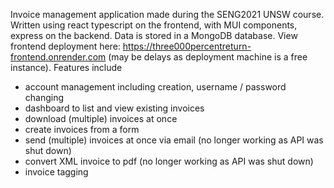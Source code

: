Invoice management application made during the SENG2021 UNSW course. Written using react typescript on the frontend, with MUI components, express on the backend. Data is stored in a MongoDB database.
View frontend deployment here:
https://three000percentreturn-frontend.onrender.com (may be delays as deployment machine is a free instance).
Features include
- account management including creation, username / password changing
- dashboard to list and view existing invoices
- download (multiple) invoices at once
- create invoices from a form
- send (multiple) invoices at once via email (no longer working as API was shut down)
- convert XML invoice to pdf (no longer working as API was shut down)
- invoice tagging
